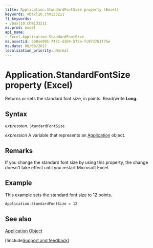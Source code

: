 ```yaml
---
title: Application.StandardFontSize property (Excel)
keywords: vbaxl10.chm133211
f1_keywords:
- vbaxl10.chm133211
ms.prod: excel
api_name:
- Excel.Application.StandardFontSize
ms.assetid: 368ae001-7471-d104-573a-fc97d761f75e
ms.date: 06/08/2017
localization_priority: Normal
---
```



# Application.StandardFontSize property (Excel)

Returns or sets the standard font size, in points. Read/write  **Long**.


## Syntax

_expression_. `StandardFontSize`

_expression_ A variable that represents an [Application](Excel.Application-graph-property.md) object.


## Remarks

If you change the standard font size by using this property, the change doesn't take effect until you restart Microsoft Excel.


## Example

This example sets the standard font size to 12 points.


```vb
Application.StandardFontSize = 12
```


## See also


[Application Object](Excel.Application(object).md)

[!include[Support and feedback](~/includes/feedback-boilerplate.md)]